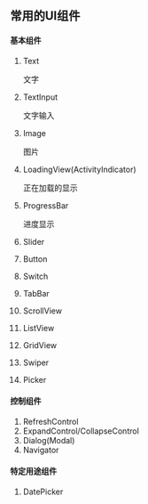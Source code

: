## 常用的UI组件

#### 基本组件

1. Text

   文字

2. TextInput

   文字输入

3. Image

   图片

4. LoadingView(ActivityIndicator)

   正在加载的显示

5. ProgressBar

   进度显示

6. Slider

7. Button

8. Switch

9. TabBar

10. ScrollView

11. ListView

12. GridView

13. Swiper

14. Picker



#### 控制组件

1. RefreshControl
2. ExpandControl/CollapseControl
3. Dialog(Modal)
4. Navigator



#### 特定用途组件

1. DatePicker

